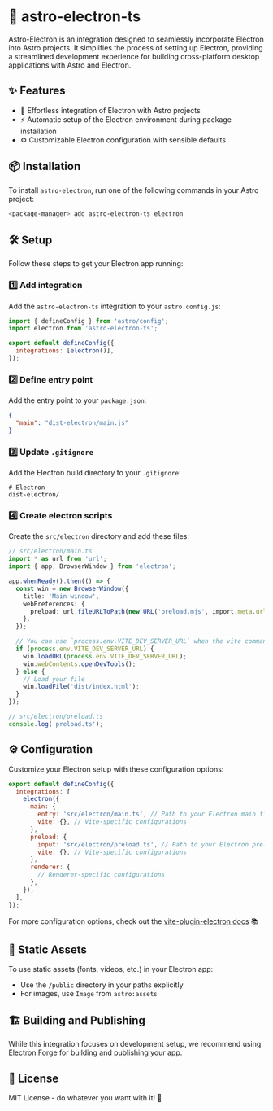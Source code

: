 # 🚀 astro-electron-ts

Astro-Electron is an integration designed to seamlessly incorporate Electron into Astro projects. It simplifies the process of setting up Electron, providing a streamlined development experience for building cross-platform desktop applications with Astro and Electron.

## ✨ Features

- 🔌 Effortless integration of Electron with Astro projects
- ⚡️ Automatic setup of the Electron environment during package installation
- ⚙️ Customizable Electron configuration with sensible defaults

## 📦 Installation

To install `astro-electron`, run one of the following commands in your Astro project:

```bash
<package-manager> add astro-electron-ts electron
```

## 🛠️ Setup

Follow these steps to get your Electron app running:

### 1️⃣ Add integration

Add the `astro-electron-ts` integration to your `astro.config.js`:

```javascript
import { defineConfig } from 'astro/config';
import electron from 'astro-electron-ts';

export default defineConfig({
  integrations: [electron()],
});
```

### 2️⃣ Define entry point

Add the entry point to your `package.json`:

```json
{
  "main": "dist-electron/main.js"
}
```

### 3️⃣ Update `.gitignore`

Add the Electron build directory to your `.gitignore`:

```
# Electron
dist-electron/
```

### 4️⃣ Create electron scripts

Create the `src/electron` directory and add these files:

```typescript
// src/electron/main.ts
import * as url from 'url';
import { app, BrowserWindow } from 'electron';

app.whenReady().then(() => {
  const win = new BrowserWindow({
    title: 'Main window',
    webPreferences: {
      preload: url.fileURLToPath(new URL('preload.mjs', import.meta.url)),
    },
  });

  // You can use `process.env.VITE_DEV_SERVER_URL` when the vite command is called `serve`
  if (process.env.VITE_DEV_SERVER_URL) {
    win.loadURL(process.env.VITE_DEV_SERVER_URL);
    win.webContents.openDevTools();
  } else {
    // Load your file
    win.loadFile('dist/index.html');
  }
});
```

```typescript
// src/electron/preload.ts
console.log('preload.ts');
```

## ⚙️ Configuration

Customize your Electron setup with these configuration options:

```javascript
export default defineConfig({
  integrations: [
    electron({
      main: {
        entry: 'src/electron/main.ts', // Path to your Electron main file
        vite: {}, // Vite-specific configurations
      },
      preload: {
        input: 'src/electron/preload.ts', // Path to your Electron preload file
        vite: {}, // Vite-specific configurations
      },
      renderer: {
        // Renderer-specific configurations
      },
    }),
  ],
});
```

For more configuration options, check out the [vite-plugin-electron docs](https://github.com/electron-vite/vite-plugin-electron) 📚

## 🎨 Static Assets

To use static assets (fonts, videos, etc.) in your Electron app:

- Use the `/public` directory in your paths explicitly
- For images, use `Image` from `astro:assets`

## 🏗️ Building and Publishing

While this integration focuses on development setup, we recommend using [Electron Forge](https://www.electronforge.io/) for building and publishing your app.

## 📄 License

MIT License - do whatever you want with it! 🎉
